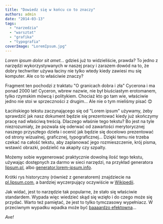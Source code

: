 ```yaml
---
title: "Dowiedz się w końcu co to znaczy"
authors: admin
date: "2014-03-13"
tags:
  - "narzedzia"
  - "warsztat"
  - "grafika"
  - "typografia"
coverImage: "LoremIpsum.jpg"
---
```


*Lorem ipsum dolor sit amet...* gdzieś już to widzieliście, prawda? To jedno z
narzędzi wykorzystywanych w naszej pracy i zarazem dowód na to, że dobry
techwriter używa łaciny nie tylko wtedy kiedy zawiesi mu się komputer. Ale co to
właściwie znaczy?

Fragment ten pochodzi z traktatu "O granicach dobra i zła" Cycerona i ma ponad
2000 lat! Cyceron, wbrew nazwie, nie był biuściastym erotomanem, tylko rzymskim
mówcą i politykiem. Chociaż kto go tam wie, właściwie jedno nie stoi w
sprzeczności z drugim... Ale nie o tym mieliśmy pisać 😊

Łacińskiego tekstu zaczynającego się od "Lorem ipsum" używamy, żeby sprawdzić
jak nasz dokument będzie się prezentować kiedy już skończymy pracę nad właściwą
treścią. Dlaczego właśnie tego tekstu? Bo jest na tyle niezrozumiały, że pozwala
się oderwać od zawartości merytorycznej naszego przyszłego dzieła i ocenić jak
będzie się docelowo prezentować od strony wizualnej, graficznej,
typograficznej... Dzięki temu nie trzeba czekać na całość tekstu, aby zaplanować
jego rozmieszczenie, krój pisma, wstawić obrazki, podzielić na akapity czy
szpalty.

Możemy sobie wygenerować praktycznie dowolną ilość tego tekstu, używając
dostępnych za darmo w sieci narzędzi, na przykład generatora
[lipsum.pl](http://lipsum.pl/),
albo [generator.lorem-ipsum.info](http://generator.lorem-ipsum.info/).

Krótki rys historyczny (również z generatorem) znajdziecie na
[pl.lipsum.com](http://pl.lipsum.com/), a bardziej wyczerpujący oczywiście w
[Wikipedii](http://pl.wikipedia.org/wiki/Lorem_ipsum).

Jak widać, jest to narzędzie tak popularne, że stało się właściwie standardem.
Wypada więc wiedzieć skąd się wzięło i do czego może się przydać. Warto też
pamiętać, że jest to tylko tymczasowy wypełniacz. W przeciwnym wypadku wpadka
może być
[baaaardzo efektowna](http://www.elezea.com/2014/02/lorem-ipsum-gone-wrong/)...

_Ave!_
